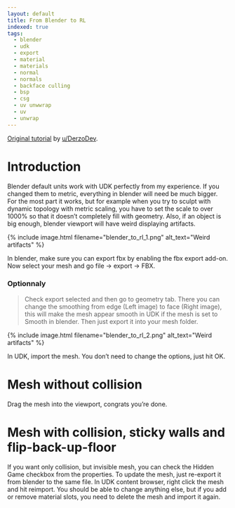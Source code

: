 ```yaml
---
layout: default
title: From Blender to RL
indexed: true
tags:
  - blender
  - udk
  - export
  - material
  - materials
  - normal
  - normals
  - backface culling
  - bsp
  - csg
  - uv unwwrap
  - uv
  - unwrap
---
```


[Original tutorial](https://docs.google.com/document/d/1g4wagWHXDp2n-fJ6_DrnlRG8XaZ6VLJAZ3zgDykga1Q) by [u/DerzoDev](https://www.reddit.com/user/DerzoDev).

# Introduction

Blender default units work with UDK perfectly from my experience. If you changed them to metric, everything in blender will need be much bigger. For the most part it works, but for example when you try to sculpt with dynamic topology with metric scaling, you have to set the scale to over 1000% so that it doesn’t completely fill with geometry. Also, if an object is big enough, blender viewport will have weird displaying artifacts.

{% include image.html filename="blender_to_rl_1.png" alt_text="Weird artifacts" %}

In blender, make sure you can export fbx by enabling the fbx export add-on. Now select your mesh and go file -> export -> FBX.

### Optionnaly
> Check export selected and then go to geometry tab. There you can change the smoothing from edge (Left image) to face (Right image), this will make the mesh appear smooth in UDK if the mesh is set to Smooth in blender. Then just export it into your mesh folder.

{% include image.html filename="blender_to_rl_2.png" alt_text="Weird artifacts" %}

In UDK, import the mesh. You don’t need to change the options, just hit OK.

# Mesh without collision
Drag the mesh into the viewport, congrats you’re done.

# Mesh with collision, sticky walls and flip-back-up-floor
If you want only collision, but invisible mesh, you can check the Hidden Game checkbox from the properties. To update the mesh, just re-export it from blender to the same file. In UDK content browser, right click the mesh and hit reimport. You should be able to change anything else, but if you add or remove material slots, you need to delete the mesh and import it again.